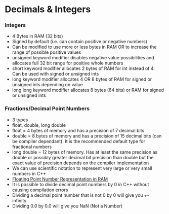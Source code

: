 # Decimals & Integers

### Integers
- 4 Bytes in RAM (32 bits)
- Signed by default (i.e. can contain positive or negative numbers)
- Can be modified to use more or less bytes in RAM OR to increase the range of possible positive values
- unsigned keyword modifier disables negative value possibilities and allocates full 32 bit range for positive whole numbers
- short keyword modifier allocates 2 bytes of RAM for int instead of 4. Can be used with signed or unsigned ints
- long keyword modifier allocates 4 OR 8 bytes of RAM for signed or unsigned ints depending on value
- long long keyword modifier allocates 8 bytes (64 bits) or RAM for signed or unsigned ints

### Fractions/Decimal Point Numbers
- 3 types
- float, double, long double
- float = 4 bytes of memory and has a precision of 7 decimal bits
- double = 8 bytes of memory and has a precision of 15 decimal bits (can be compiler dependant). It is the recommended default type for fractional numbers
- long double = 12 bytes of memory. Has at least the same precision as double or possibly greater decimal bit precision than double but the exact value of precision depends on the compiler implementation
- We can use scientific notation to represent very large or very small numbers in C++
- [Floating Point Number Representation in RAM](https://en.wikipedia.org/wiki/IEEE_754)
- It is possible to divide decimal point numbers by 0 in C++ without causing compilation errors
- Dividing a decimal point number that is not 0 by 0 will give you +- infinity
- Dividing 0.0 by 0.0 will give you NaN (Not a Number)